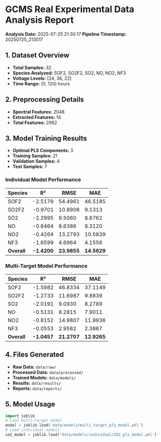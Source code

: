 # GCMS Real Experimental Data Analysis Report

**Analysis Date:** 2025-07-25 21:30:17
**Pipeline Timestamp:** 20250725_213017

## 1. Dataset Overview

- **Total Samples:** 32
- **Species Analyzed:** SOF2, SO2F2, SO2, NO, NO2, NF3
- **Voltage Levels:** [24, 36, 22]
- **Time Range:** (0, 120) hours

## 2. Preprocessing Details

- **Spectral Features:** 2048
- **Extracted Features:** 14
- **Total Features:** 2062

## 3. Model Training Results

- **Optimal PLS Components:** 3
- **Training Samples:** 21
- **Validation Samples:** 4
- **Test Samples:** 7

### Individual Model Performance

| Species | R² | RMSE | MAE |
|---------|----|----- |-----|
| SOF2 | -2.5179 | 54.4961 | 46.5185 |
| SO2F2 | -0.9701 | 10.8908 | 9.1313 |
| SO2 | -2.2995 | 9.5060 | 8.6762 |
| NO | -0.6464 | 8.6386 | 8.3120 |
| NO2 | -0.4264 | 13.2793 | 10.5839 |
| NF3 | -1.6599 | 4.6964 | 4.1556 |
| **Overall** | **-1.4200** | **23.9855** | **14.5629** |

### Multi-Target Model Performance

| Species | R² | RMSE | MAE |
|---------|----|----- |-----|
| SOF2 | -1.5982 | 46.8334 | 37.1149 |
| SO2F2 | -1.2733 | 11.6987 | 9.8839 |
| SO2 | -2.0191 | 9.0930 | 8.2789 |
| NO | -0.5131 | 8.2815 | 7.9011 |
| NO2 | -0.8152 | 14.9807 | 11.9936 |
| NF3 | -0.0553 | 2.9582 | 2.3867 |
| **Overall** | **-1.0457** | **21.2707** | **12.9265** |

## 4. Files Generated

- **Raw Data:** `data/raw/`
- **Processed Data:** `data/processed/`
- **Trained Models:** `data/models/`
- **Results:** `data/results/`
- **Reports:** `data/reports/`

## 5. Model Usage

```python
import joblib
# Load multi-target model
model = joblib.load('data/models/multi_target_pls_model.pkl')
# Load individual models
so2_model = joblib.load('data/models/individual/SO2_pls_model.pkl')
```


